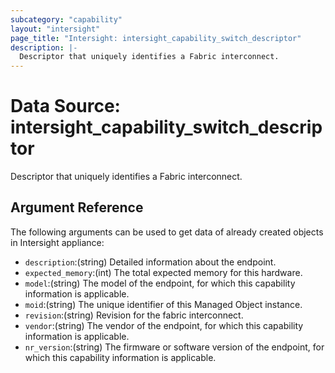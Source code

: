 ```yaml
---
subcategory: "capability"
layout: "intersight"
page_title: "Intersight: intersight_capability_switch_descriptor"
description: |-
  Descriptor that uniquely identifies a Fabric interconnect.
---
```


# Data Source: intersight_capability_switch_descriptor
Descriptor that uniquely identifies a Fabric interconnect.
## Argument Reference
The following arguments can be used to get data of already created objects in Intersight appliance:
* `description`:(string) Detailed information about the endpoint. 
* `expected_memory`:(int) The total expected memory for this hardware. 
* `model`:(string) The model of the endpoint, for which this capability information is applicable. 
* `moid`:(string) The unique identifier of this Managed Object instance. 
* `revision`:(string) Revision for the fabric interconnect. 
* `vendor`:(string) The vendor of the endpoint, for which this capability information is applicable. 
* `nr_version`:(string) The firmware or software version of the endpoint, for which this capability information is applicable. 
